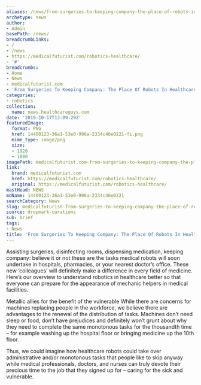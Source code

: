 ```yaml
---
aliases: /news/from-surgeries-to-keeping-company-the-place-of-robots-in-healthcare
archetype: news
author:
- Admin
basePath: /news/
breadcrumbLinks:
- /
- /news
- https://medicalfuturist.com/robotics-healthcare/
- '#'
breadcrumbs:
- Home
- News
- medicalfuturist.com
- 'From Surgeries To Keeping Company: The Place Of Robots In Healthcare'
categories:
- robotics
collection:
  name: news.healthcareguys.com
date: '2019-10-17T13:09:29Z'
featuredImage:
  format: PNG
  href: 14400123-36a1-53e0-996a-2334c46e0221-fi.png
  mime_type: image/png
  size:
  - 1920
  - 1080
imagePath: medicalfuturist.com-from-surgeries-to-keeping-company-the-place-of-robots-in-healthcare
link:
  brand: medicalfuturist.com
  href: https://medicalfuturist.com/robotics-healthcare/
  original: https://medicalfuturist.com/robotics-healthcare/
mastHead: NEWS
mdName: 14400123-36a1-53e0-996a-2334c46e0221
searchCategory: News
slug: medicalfuturist-from-surgeries-to-keeping-company-the-place-of-robots-in-healthcare
source: dropmark-curations
sub: brief
tags:
- News
title: 'From Surgeries To Keeping Company: The Place Of Robots In Healthcare'
---
```


Assisting surgeries, disinfecting rooms, dispensing medication, keeping company: believe it or not these are the tasks medical robots will soon undertake in hospitals, pharmacies, or your nearest doctor’s office. These new ‘colleagues’ will definitely make a difference in every field of medicine. Here’s our overview to understand robotics in healthcare better so that everyone can prepare for the appearance of mechanic helpers in medical facilities.

Metallic allies for the benefit of the vulnerable
While there are concerns for machines replacing people in the workforce, we believe there are advantages to the renewal of the distribution of tasks. Machines don’t need sleep or food, don’t have prejudices and definitely won’t grunt about why they need to complete the same monotonous tasks for the thousandth time – for example washing up the hospital floor or bringing medicine up the 10th floor.

Thus, we could imagine how healthcare robots could take over administrative and/or monotonous tasks that people like to skip anyway while medical professionals, doctors, and nurses can truly devote their precious time to the job that they signed up for – caring for the sick and vulnerable.